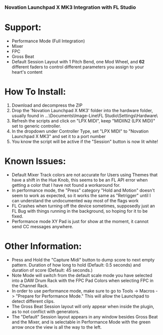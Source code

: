 ### Novation Launchpad X MK3 Integration with FL Studio 
# Support:
* Performance Mode (Full Integration)
* Mixer
* FPC
* Gross Beat
* Default Session Layout with 1 Pitch Bend, one Mod Wheel, and **62** different faders to control different parameters you assign to
your heart's content

# How To Install:
1. Download and decompress the ZIP
2. Drop the 'Novation Launchpad X MK3' folder into the hardware folder, usually found in ...\Documents\Image-Line\FL Studio\Settings\Hardware\
3. Refresh the scripts and click on "LPX MIDI", keep "MIDIIN2 (LPX MIDI)" set to generic controller.
4. In the dropdown under Controller Type, set "LPX MIDI" to "Novation Launchpad X MK3" and set it to a port number
5. You know the script will be active if the "Session" button is now lit white!

# Known Issues:
* Default Mixer Track colors are not accurate for Users using Themes that have a shift in the Hue Knob, this seems to be an FL API error
when getting a color that I have not found a workaround for.
* In performance mode, the "Press" category "Hold and Motion" doesn't seem to work as expected, so it works the same as "Retrigger"
until I can understand the undocumented way most of the flags work
* FL Crashes when turning off the device sometimes, supposedly just an FL Bug with things running in the background, so hoping for it
to be fixed.
* Performance mode XY Pad is just for show at the moment, it cannot send CC messages anywhere.


# Other Information:
* Press and Hold the "Capture Midi" button to dump score to next empty pattern. Duration of how long to hold (Default: 0.5 seconds) and duration of score (Default: 45 seconds.)
* Note Mode will switch from the default scale mode you have selected into a DAW Drum Rack with the FPC Pad Colors when selecting FPC in the Channel Rack.
* In order to use performance mode, make sure to go to Tools -> Macros -> "Prepare for Performance Mode." This will allow the Launchpad to detect different clips.
* The Gross Beat Session layout will only appear when inside the plugin, as to not conflict with generators.
* The "Default" Session layout appears in any window besides Gross Beat and the Mixer, and is selectable in Performance Mode with the green arrow once the view is all the way to the left.
